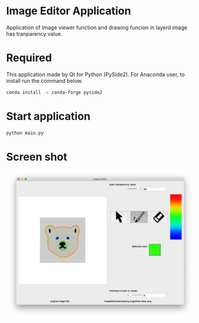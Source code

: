 # Image Editor Application
Application of Image viewer function and drawing funcion in layerd image has tranparency value.

# Required
This application made by Qt for Python (PySide2).
For Anaconda user, to install run the command below.

```bash
conda install -c conda-forge pyside2
```

# Start application

```bash
python main.py
```

# Screen shot
![](./readme_img/Application_Screenshot.png)